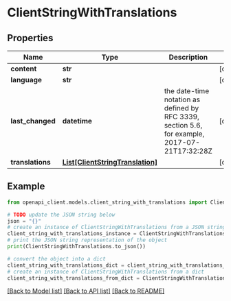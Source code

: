 # ClientStringWithTranslations


## Properties

Name | Type | Description | Notes
------------ | ------------- | ------------- | -------------
**content** | **str** |  | [optional] 
**language** | **str** |  | [optional] 
**last_changed** | **datetime** | the date-time notation as defined by RFC 3339, section 5.6, for example, 2017-07-21T17:32:28Z | [optional] 
**translations** | [**List[ClientStringTranslation]**](ClientStringTranslation.md) |  | [optional] 

## Example

```python
from openapi_client.models.client_string_with_translations import ClientStringWithTranslations

# TODO update the JSON string below
json = "{}"
# create an instance of ClientStringWithTranslations from a JSON string
client_string_with_translations_instance = ClientStringWithTranslations.from_json(json)
# print the JSON string representation of the object
print(ClientStringWithTranslations.to_json())

# convert the object into a dict
client_string_with_translations_dict = client_string_with_translations_instance.to_dict()
# create an instance of ClientStringWithTranslations from a dict
client_string_with_translations_from_dict = ClientStringWithTranslations.from_dict(client_string_with_translations_dict)
```
[[Back to Model list]](../README.md#documentation-for-models) [[Back to API list]](../README.md#documentation-for-api-endpoints) [[Back to README]](../README.md)


